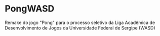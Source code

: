 # PongWASD
 Remake do jogo "Pong" para o processo seletivo da Liga Acadêmica de Desenvolvimento de Jogos da Universidade Federal de Sergipe (WASD) 
